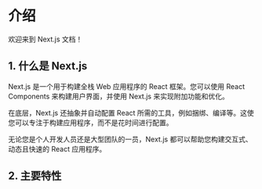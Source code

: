 

# 介绍

欢迎来到 Next.js 文档！

## 1. 什么是 Next.js

Next.js 是一个用于构建全栈 Web 应用程序的 React 框架。您可以使用 React Components 来构建用户界面，并使用 Next.js 来实现附加功能和优化。

在底层，Next.js 还抽象并自动配置 React 所需的工具，例如捆绑、编译等。这使您可以专注于构建应用程序，而不是花时间进行配置。

无论您是个人开发人员还是大型团队的一员，Next.js 都可以帮助您构建交互式、动态且快速的 React 应用程序。

## 2. 主要特性

